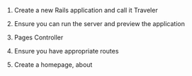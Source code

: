 1) Create a new Rails application and call it Traveler

2) Ensure you can run the server and preview the application

3) Pages Controller

4) Ensure you have appropriate routes

5) Create a homepage, about

